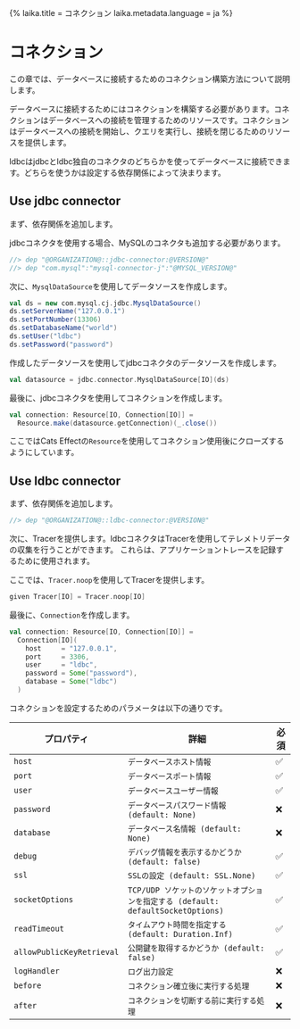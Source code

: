 {%
  laika.title = コネクション
  laika.metadata.language = ja
%}

# コネクション

この章では、データベースに接続するためのコネクション構築方法について説明します。

データベースに接続するためにはコネクションを構築する必要があります。コネクションはデータベースへの接続を管理するためのリソースです。コネクションはデータベースへの接続を開始し、クエリを実行し、接続を閉じるためのリソースを提供します。

ldbcはjdbcとldbc独自のコネクタのどちらかを使ってデータベースに接続できます。どちらを使うかは設定する依存関係によって決まります。

## Use jdbc connector

まず、依存関係を追加します。

jdbcコネクタを使用する場合、MySQLのコネクタも追加する必要があります。

```scala
//> dep "@ORGANIZATION@::jdbc-connector:@VERSION@"
//> dep "com.mysql":"mysql-connector-j":"@MYSQL_VERSION@"
```

次に、`MysqlDataSource`を使用してデータソースを作成します。

```scala
val ds = new com.mysql.cj.jdbc.MysqlDataSource()
ds.setServerName("127.0.0.1")
ds.setPortNumber(13306)
ds.setDatabaseName("world")
ds.setUser("ldbc")
ds.setPassword("password")
```

作成したデータソースを使用してjdbcコネクタのデータソースを作成します。

```scala
val datasource = jdbc.connector.MysqlDataSource[IO](ds)
```

最後に、jdbcコネクタを使用してコネクションを作成します。

```scala
val connection: Resource[IO, Connection[IO]] =
  Resource.make(datasource.getConnection)(_.close())
```

ここではCats Effectの`Resource`を使用してコネクション使用後にクローズするようにしています。

## Use ldbc connector

まず、依存関係を追加します。

```scala
//> dep "@ORGANIZATION@::ldbc-connector:@VERSION@"
```

次に、Tracerを提供します。ldbcコネクタはTracerを使用してテレメトリデータの収集を行うことができます。 これらは、アプリケーショントレースを記録するために使用されます。

ここでは、`Tracer.noop`を使用してTracerを提供します。

```scala 3
given Tracer[IO] = Tracer.noop[IO]
```

最後に、`Connection`を作成します。

```scala 3
val connection: Resource[IO, Connection[IO]] =
  Connection[IO](
    host     = "127.0.0.1",
    port     = 3306,
    user     = "ldbc",
    password = Some("password"),
    database = Some("ldbc")
  )
```

コネクションを設定するためのパラメータは以下の通りです。

| プロパティ                     | 詳細                                                            | 必須 |
|---------------------------|---------------------------------------------------------------|----|
| `host`                    | `データベースホスト情報`                                                 | ✅  |
| `port`                    | `データベースポート情報`                                                 | ✅  |
| `user`                    | `データベースユーザー情報`                                                | ✅  |
| `password`                | `データベースパスワード情報 (default: None)`                               | ❌  |
| `database`                | `データベース名情報 (default: None)`                                   | ❌  |
| `debug`                   | `デバッグ情報を表示するかどうか  (default: false)`                           | ✅  |
| `ssl`                     | `SSLの設定 (default: SSL.None)`                                  | ✅  |
| `socketOptions`           | `TCP/UDP ソケットのソケットオプションを指定する (default: defaultSocketOptions)` | ✅  |
| `readTimeout`             | `タイムアウト時間を指定する (default: Duration.Inf)`                       | ✅  |
| `allowPublicKeyRetrieval` | `公開鍵を取得するかどうか (default: false)`                               | ✅  |
| `logHandler`              | `ログ出力設定`                                                      | ❌  |
| `before`                  | `コネクション確立後に実行する処理`                                            | ❌  |
| `after`                   | `コネクションを切断する前に実行する処理`                                         | ❌  |
